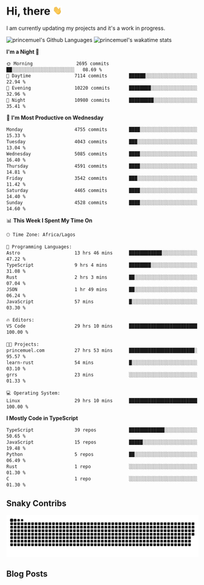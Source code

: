 # Hi, there <img src='/assets/wave.gif' alt='Just saying hello' width='24' height='24' />

<!--
**princemuel/princemuel** is a ✨ _special_ ✨ repository because its `README.md` (this file) appears on your GitHub profile.

Here are some ideas to get you started:

- 🔭 I’m currently working on ...
- 🌱 I’m currently learning ...
- 👯 I’m looking to collaborate on ...
- 🤔 I’m looking for help with ...
- 💬 Ask me about ...
- 📫 How to reach me: ...
- 😄 Pronouns: ...
- ⚡ Fun fact: ...
-->

I am currently updating my projects and it's a work in progress.

![princemuel's Github Languages](https://github-readme-stats.vercel.app/api/top-langs/?username=princemuel&text_color=586069&layout=compact&hide_border=true&title_color=0366d6&count_private=true&include_all_commits=true&theme=tokyonight&show_icons=true)
![princemuel's wakatime stats](https://github-readme-stats.vercel.app/api/wakatime?username=princemuel&text_color=586069&layout=compact&hide_border=true&title_color=0366d6&count_private=true&include_all_commits=true&theme=tokyonight&show_icons=true)

<!--START_SECTION:waka-->
**I'm a Night 🦉** 

```text
🌞 Morning                2695 commits        ██░░░░░░░░░░░░░░░░░░░░░░░   08.69 % 
🌆 Daytime                7114 commits        ██████░░░░░░░░░░░░░░░░░░░   22.94 % 
🌃 Evening                10220 commits       ████████░░░░░░░░░░░░░░░░░   32.96 % 
🌙 Night                  10980 commits       █████████░░░░░░░░░░░░░░░░   35.41 % 
```
📅 **I'm Most Productive on Wednesday** 

```text
Monday                   4755 commits        ████░░░░░░░░░░░░░░░░░░░░░   15.33 % 
Tuesday                  4043 commits        ███░░░░░░░░░░░░░░░░░░░░░░   13.04 % 
Wednesday                5085 commits        ████░░░░░░░░░░░░░░░░░░░░░   16.40 % 
Thursday                 4591 commits        ████░░░░░░░░░░░░░░░░░░░░░   14.81 % 
Friday                   3542 commits        ███░░░░░░░░░░░░░░░░░░░░░░   11.42 % 
Saturday                 4465 commits        ████░░░░░░░░░░░░░░░░░░░░░   14.40 % 
Sunday                   4528 commits        ████░░░░░░░░░░░░░░░░░░░░░   14.60 % 
```


📊 **This Week I Spent My Time On** 

```text
🕑︎ Time Zone: Africa/Lagos

💬 Programming Languages: 
Astro                    13 hrs 46 mins      ████████████░░░░░░░░░░░░░   47.22 % 
TypeScript               9 hrs 4 mins        ████████░░░░░░░░░░░░░░░░░   31.08 % 
Rust                     2 hrs 3 mins        ██░░░░░░░░░░░░░░░░░░░░░░░   07.04 % 
JSON                     1 hr 49 mins        ██░░░░░░░░░░░░░░░░░░░░░░░   06.24 % 
JavaScript               57 mins             █░░░░░░░░░░░░░░░░░░░░░░░░   03.30 % 

🔥 Editors: 
VS Code                  29 hrs 10 mins      █████████████████████████   100.00 % 

🐱‍💻 Projects: 
princemuel.com           27 hrs 53 mins      ████████████████████████░   95.57 % 
learn-rust               54 mins             █░░░░░░░░░░░░░░░░░░░░░░░░   03.10 % 
grrs                     23 mins             ░░░░░░░░░░░░░░░░░░░░░░░░░   01.33 % 

💻 Operating System: 
Linux                    29 hrs 10 mins      █████████████████████████   100.00 % 
```

**I Mostly Code in TypeScript** 

```text
TypeScript               39 repos            █████████████░░░░░░░░░░░░   50.65 % 
JavaScript               15 repos            █████░░░░░░░░░░░░░░░░░░░░   19.48 % 
Python                   5 repos             ██░░░░░░░░░░░░░░░░░░░░░░░   06.49 % 
Rust                     1 repo              ░░░░░░░░░░░░░░░░░░░░░░░░░   01.30 % 
C                        1 repo              ░░░░░░░░░░░░░░░░░░░░░░░░░   01.30 % 
```




<!--END_SECTION:waka-->

## Snaky Contribs

<img src='/assets/github-snake-dark.svg' alt='Snaky Contributions' />

## Blog Posts

<!-- BLOG-POST-LIST:START -->
<!-- BLOG-POST-LIST:END -->
